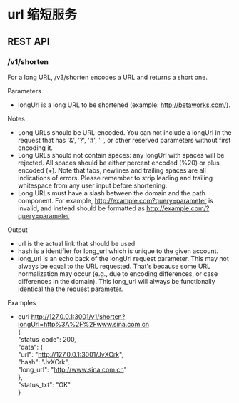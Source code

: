 # url 缩短服务
## REST API
### /v1/shorten
For a long URL, /v3/shorten encodes a URL and returns a short one.

Parameters

* longUrl is a long URL to be shortened (example: http://betaworks.com/).

Notes

* Long URLs should be URL-encoded. You can not include a longUrl in the request that has '&', '?', '#', ' ', or other reserved parameters without first encoding it.
* Long URLs should not contain spaces: any longUrl with spaces will be rejected. All spaces should be either percent encoded (%20) or plus encoded (+). Note that tabs, newlines and trailing spaces are all indications of errors. Please remember to strip leading and trailing whitespace from any user input before shortening.
* Long URLs must have a slash between the domain and the path component. For example, http://example.com?query=parameter is invalid, and instead should be formatted as http://example.com/?query=parameter

Output

* url is the actual link that should be used
* hash is a identifier for long_url which is unique to the given account.
* long_url is an echo back of the longUrl request parameter. This may not always be equal to the URL requested. That's because some URL normalization may occur (e.g., due to encoding differences, or case differences in the domain). This long_url will always be functionally identical the the request parameter.

Examples

* curl http://127.0.0.1:3001/v1/shorten?longUrl=http%3A%2F%2Fwww.sina.com.cn  
{  
  "status_code": 200,  
  "data": {  
    "url": "http://127.0.0.1:3001/JvXCrk",  
    "hash": "JvXCrk",  
    "long_url": "http://www.sina.com.cn"  
  },  
  "status_txt": "OK"  
}
